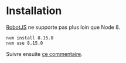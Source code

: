 # Installation

[RobotJS][1] ne supporte pas plus loin que Node 8.

```
nvm install 8.15.0
nvm use 8.15.0
```

Suivre ensuite [ce commentaire][2].

[1]: http://getrobot.net/docs/node.html
[2]: https://github.com/Robot/robot-js/pull/20#issuecomment-315207337
